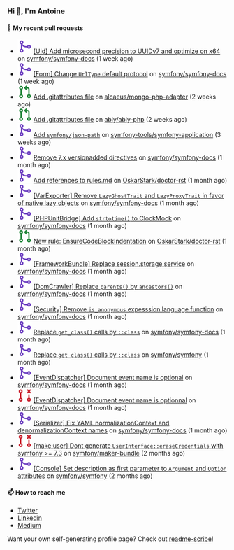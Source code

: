 ### Hi 👋, I'm Antoine

#### 👷 My recent pull requests

- ![](./assets/pr-merged.svg) [[Uid] Add microsecond precision to UUIDv7 and optimize on x64](https://github.com/symfony/symfony-docs/pull/21158) on [symfony/symfony-docs](https://github.com/symfony/symfony-docs) (1 week ago)
- ![](./assets/pr-merged.svg) [[Form] Change `UrlType` default protocol](https://github.com/symfony/symfony-docs/pull/21157) on [symfony/symfony-docs](https://github.com/symfony/symfony-docs) (1 week ago)
- ![](./assets/pr-open.svg) [Add .gitattributes file](https://github.com/alcaeus/mongo-php-adapter/pull/319) on [alcaeus/mongo-php-adapter](https://github.com/alcaeus/mongo-php-adapter) (2 weeks ago)
- ![](./assets/pr-open.svg) [Add .gitattributes file](https://github.com/ably/ably-php/pull/213) on [ably/ably-php](https://github.com/ably/ably-php) (2 weeks ago)
- ![](./assets/pr-merged.svg) [Add `symfony/json-path`](https://github.com/symfony-tools/symfony-application/pull/36) on [symfony-tools/symfony-application](https://github.com/symfony-tools/symfony-application) (3 weeks ago)
- ![](./assets/pr-merged.svg) [Remove 7.x versionadded directives](https://github.com/symfony/symfony-docs/pull/21072) on [symfony/symfony-docs](https://github.com/symfony/symfony-docs) (1 month ago)
- ![](./assets/pr-merged.svg) [Add references to rules.md](https://github.com/OskarStark/doctor-rst/pull/2031) on [OskarStark/doctor-rst](https://github.com/OskarStark/doctor-rst) (1 month ago)
- ![](./assets/pr-merged.svg) [[VarExporter] Remove `LazyGhostTrait` and `LazyProxyTrait` in favor of native lazy objects](https://github.com/symfony/symfony-docs/pull/21067) on [symfony/symfony-docs](https://github.com/symfony/symfony-docs) (1 month ago)
- ![](./assets/pr-merged.svg) [[PHPUnitBridge] Add `strtotime()` to ClockMock](https://github.com/symfony/symfony-docs/pull/21066) on [symfony/symfony-docs](https://github.com/symfony/symfony-docs) (1 month ago)
- ![](./assets/pr-open.svg) [New rule: EnsureCodeBlockIndentation](https://github.com/OskarStark/doctor-rst/pull/2028) on [OskarStark/doctor-rst](https://github.com/OskarStark/doctor-rst) (1 month ago)
- ![](./assets/pr-merged.svg) [[FrameworkBundle] Replace session.storage service](https://github.com/symfony/symfony-docs/pull/21032) on [symfony/symfony-docs](https://github.com/symfony/symfony-docs) (1 month ago)
- ![](./assets/pr-merged.svg) [[DomCrawler] Replace `parents()` by `ancestors()`](https://github.com/symfony/symfony-docs/pull/21031) on [symfony/symfony-docs](https://github.com/symfony/symfony-docs) (1 month ago)
- ![](./assets/pr-merged.svg) [[Security] Remove `is_anonymous` expesssion language function](https://github.com/symfony/symfony-docs/pull/21030) on [symfony/symfony-docs](https://github.com/symfony/symfony-docs) (1 month ago)
- ![](./assets/pr-merged.svg) [Replace `get_class()` calls by `::class`](https://github.com/symfony/symfony-docs/pull/21016) on [symfony/symfony-docs](https://github.com/symfony/symfony-docs) (1 month ago)
- ![](./assets/pr-merged.svg) [Replace `get_class()` calls by `::class`](https://github.com/symfony/symfony/pull/60581) on [symfony/symfony](https://github.com/symfony/symfony) (1 month ago)
- ![](./assets/pr-merged.svg) [[EventDispatcher] Document event name is optional](https://github.com/symfony/symfony-docs/pull/21015) on [symfony/symfony-docs](https://github.com/symfony/symfony-docs) (1 month ago)
- ![](./assets/pr-closed.svg) [[EventDispatcher] Document event name is optionnal](https://github.com/symfony/symfony-docs/pull/21014) on [symfony/symfony-docs](https://github.com/symfony/symfony-docs) (1 month ago)
- ![](./assets/pr-merged.svg) [[Serializer] Fix YAML normalizationContext and denormalizationContext names](https://github.com/symfony/symfony-docs/pull/21013) on [symfony/symfony-docs](https://github.com/symfony/symfony-docs) (1 month ago)
- ![](./assets/pr-closed.svg) [[make:user] Dont generate `UserInterface::eraseCredentials` with symfony &gt;= 7.3](https://github.com/symfony/maker-bundle/pull/1701) on [symfony/maker-bundle](https://github.com/symfony/maker-bundle) (2 months ago)
- ![](./assets/pr-merged.svg) [[Console] Set description as first parameter to `Argument` and `Option` attributes](https://github.com/symfony/symfony/pull/60366) on [symfony/symfony](https://github.com/symfony/symfony) (2 months ago)

#### 📫 How to reach me

- [Twitter](https://twitter.com/a_lamirault)
- [Linkedin](https://www.linkedin.com/in/antoine-lamirault-9a9a9a107/)
- [Medium](https://alamirault.medium.com)

Want your own self-generating profile page? Check out [readme-scribe](https://github.com/muesli/readme-scribe)!
